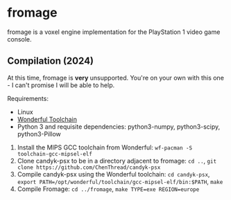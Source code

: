 # fromage

fromage is a voxel engine implementation for the PlayStation 1 video game console.

## Compilation (2024)

At this time, fromage is **very** unsupported. You're on your own with this one - I can't promise I will be able to help.

Requirements:

* Linux
* [Wonderful Toolchain](https://wonderful.asie.pl/docs/getting-started/)
* Python 3 and requisite dependencies: python3-numpy, python3-scipy, python3-Pillow

1. Install the MIPS GCC toolchain from Wonderful: `wf-pacman -S toolchain-gcc-mipsel-elf`
2. Clone candyk-psx to be in a directory adjacent to fromage: `cd ..`, `git clone https://github.com/ChenThread/candyk-psx`
3. Compile candyk-psx using the Wonderful toolchain: `cd candyk-psx`, `export PATH=/opt/wonderful/toolchain/gcc-mipsel-elf/bin:$PATH`, `make`
4. Compile Fromage: `cd ../fromage`, `make TYPE=exe REGION=europe`
